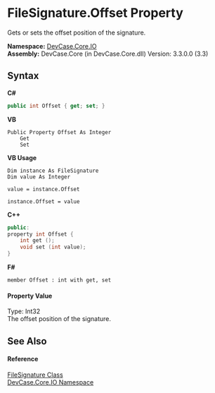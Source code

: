 # FileSignature.Offset Property 
 

Gets or sets the offset position of the signature.

**Namespace:**&nbsp;<a href="N_DevCase_Core_IO">DevCase.Core.IO</a><br />**Assembly:**&nbsp;DevCase.Core (in DevCase.Core.dll) Version: 3.3.0.0 (3.3)

## Syntax

**C#**<br />
``` C#
public int Offset { get; set; }
```

**VB**<br />
``` VB
Public Property Offset As Integer
	Get
	Set
```

**VB Usage**<br />
``` VB Usage
Dim instance As FileSignature
Dim value As Integer

value = instance.Offset

instance.Offset = value
```

**C++**<br />
``` C++
public:
property int Offset {
	int get ();
	void set (int value);
}
```

**F#**<br />
``` F#
member Offset : int with get, set

```


#### Property Value
Type: Int32<br />The offset position of the signature.

## See Also


#### Reference
<a href="T_DevCase_Core_IO_FileSignature">FileSignature Class</a><br /><a href="N_DevCase_Core_IO">DevCase.Core.IO Namespace</a><br />